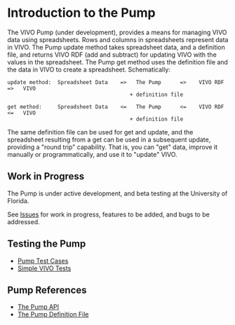 # Introduction to the Pump

The VIVO Pump (under development), provides a means for managing VIVO data using spreadsheets.  Rows and columns in 
spreadsheets represent data in VIVO.  The Pump update method takes spreadsheet data, and a definition file, and 
returns VIVO RDF (add and subtract) for updating VIVO with the values in the spreadsheet.  The Pump get method
uses the definition file and the data in VIVO to create a spreadsheet.  Schematically:

    update method:  Spreadsheet Data    =>   The Pump      =>    VIVO RDF   =>   VIVO
                                           + definition file
    
    get method:     Spreadsheet Data    <=   The Pump      <=    VIVO RDF   <=   VIVO
                                           + definition file
  
The same definition file can be used for get and update, and the spreadsheet resulting from a get can be used in a
subsequent update, providing a "round trip" capability.  That is, you can "get" data, improve it manually or
programmatically, and use it to "update" VIVO.

## Work in Progress

The Pump is under active development, and beta testing at the University of Florida.  

See [Issues](https://github.com/mconlon17/vivo-pump/issues) for work in progress, features to be added, and bugs to be 
addressed.

## Testing the Pump

* [Pump Test Cases](Pump-Test-Cases.md)
* [Simple VIVO Tests](Simple-VIVO-Test-Cases.md)

## Pump References

* [The Pump API](The-Pump-API.md)
* [The Pump Definition File](The-Pump-Definition-File.md)
